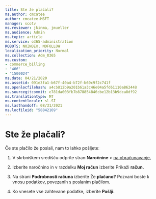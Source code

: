 ```yaml
---
title: Ste že plačali?
ms.author: cmcatee
author: cmcatee-MSFT
manager: scotv
ms.reviewer: jkinma, jmueller
ms.audience: Admin
ms.topic: article
ms.service: o365-administration
ROBOTS: NOINDEX, NOFOLLOW
localization_priority: Normal
ms.collection: Adm_O365
ms.custom:
- commerce_billing
- "466"
- "1500024"
ms.date: 04/21/2020
ms.assetid: 091e3fa1-b67f-40a4-b72f-b69c9f2c741f
ms.openlocfilehash: a4cb812b9a201b61a3c46e04a5fd61110a862448
ms.sourcegitcommit: e781da003fb7b878854846cbe12b13b9dca8df92
ms.translationtype: MT
ms.contentlocale: sl-SI
ms.lasthandoff: 08/31/2021
ms.locfileid: "58842169"
---
```

# <a name="already-paid"></a>Ste že plačali?

Če ste plačilo že poslali, nam to lahko pošljete:
  
1. V skrbniškem središču odprite stran **Naročnine** \> [na obračunavanje.](https://go.microsoft.com/fwlink/p/?linkid=842054)

2. Izberite naročnino in v razdelku **Moj račun** izberite Prikaži **račun.**

3. Na strani **Podrobnosti računa** izberite Že **plačano?** Pozvani boste k vnosu podatkov, povezanih s poslanim plačilom.

4. Ko vnesete vse zahtevane podatke, izberite **Pošlji**.